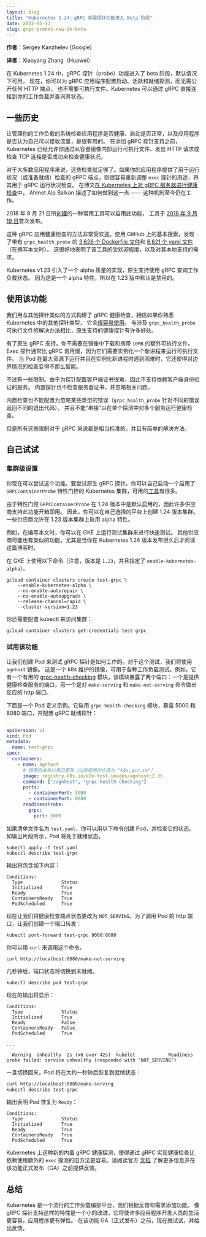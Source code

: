 ```yaml
---
layout: blog
title: "Kubernetes 1.24：gRPC 容器探针功能进入 Beta 阶段"
date: 2022-05-13
slug: grpc-probes-now-in-beta
---
```


**作者**：Sergey Kanzhelev (Google)

**译者**：Xiaoyang Zhang（Huawei）

在 Kubernetes 1.24 中，gRPC 探针（probe）功能进入了 beta 阶段，默认情况下可用。
现在，你可以为 gRPC 应用程序配置启动、活跃和就绪探测，而无需公开任何 HTTP 端点，
也不需要可执行文件。Kubernetes 可以通过 gRPC 直接连接到你的工作负载并查询其状态。

## 一些历史

让管理你的工作负载的系统检查应用程序是否健康、启动是否正常，以及应用程序是否认为自己可以接收流量，是很有用的。
在添加 gRPC 探针支持之前，Kubernetes 已经允许你通过从容器镜像内部运行可执行文件、发出 HTTP
请求或检查 TCP 连接是否成功来检查健康状况。

对于大多数应用程序来说，这些检查就足够了。如果你的应用程序提供了用于运行状况（或准备就绪）检查的
gRPC 端点，则很容易重新调整 `exec` 探针的用途，将其用于 gRPC 运行状况检查。
在博文[在 Kubernetes 上对 gRPC 服务器进行健康检查](/zh-cn/blog/2018/10/01/health-checking-grpc-servers-on-kubernetes/)中，
Ahmet Alp Balkan 描述了如何做到这一点 —— 这种机制至今仍在工作。

2018 年 8 月 21 日所[创建](https://github.com/grpc-ecosystem/grpc-health-probe/commit/2df4478982e95c9a57d5fe3f555667f4365c025d)的一种常用工具可以启用此功能，
工具于 [2018 年 9 月 19 日](https://github.com/grpc-ecosystem/grpc-health-probe/releases/tag/v0.1.0-alpha.1)首次发布。

这种 gRPC 应用健康检查的方法非常受欢迎。使用 GitHub 上的基本搜索，发现了带有 `grpc_health_probe`
的 [3,626 个 Dockerfile 文件](https://github.com/search?l=Dockerfile&q=grpc_health_probe&type=code)和
[6,621 个 yaml 文件](https://github.com/search?l=YAML&q=grpc_health_probe&type=Code)（在撰写本文时）。
这很好地表明了该工具的受欢迎程度，以及对其本地支持的需求。

Kubernetes v1.23 引入了一个 alpha 质量的实现，原生支持使用 gRPC 查询工作负载状态。
因为这是一个 alpha 特性，所以在 1.23 版中默认是禁用的。

## 使用该功能

我们用与其他探针类似的方式构建了 gRPC 健康检查，相信如果你熟悉 Kubernetes 中的其他探针类型，
它会[很容易使用](/zh-cn/docs/tasks/configure-pod-container/configure-liveness-readiness-startup-probes/#define-a-grpc-liveness-probe)。
与涉及 `grpc_health_probe` 可执行文件的解决办法相比，原生支持的健康探针有许多好处。

有了原生 gRPC 支持，你不需要在镜像中下载和携带 `10MB` 的额外可执行文件。
Exec 探针通常比 gRPC 调用慢，因为它们需要实例化一个新进程来运行可执行文件。
当 Pod 在最大资源下运行并且在实例化新进程时遇到困难时，它还使得对边界情况的检查变得不那么智能。

不过有一些限制。由于为探针配置客户端证书很难，因此不支持依赖客户端身份验证的服务。
内置探针也不检查服务器证书，并忽略相关问题。

内置检查也不能配置为忽略某些类型的错误（`grpc_health_probe` 针对不同的错误返回不同的退出代码），
并且不能“串接”以在单个探测中对多个服务运行健康检查。

但是所有这些限制对于 gRPC 来说都是相当标准的，并且有简单的解决方法。

## 自己试试

### 集群级设置

你现在可以尝试这个功能。要尝试原生 gRPC 探针，你可以自己启动一个启用了
`GRPCContainerProbe` 特性门控的 Kubernetes 集群，可用的[工具](/zh-cn/docs/tasks/tools/)有很多。

由于特性门控 `GRPCContainerProbe` 在 1.24 版本中是默认启用的，因此许多供应商支持此功能开箱即用。
因此，你可以在自己选择的平台上创建 1.24 版本集群。一些供应商允许在 1.23 版本集群上启用 alpha 特性。

例如，在编写本文时，你可以在 GKE 上运行测试集群来进行快速测试。
其他供应商可能也有类似的功能，尤其是当你在 Kubernetes 1.24 版本发布很久后才阅读这篇博客时。

在 GKE 上使用以下命令（注意，版本是 `1.23`，并且指定了 `enable-kubernetes-alpha`）。

```shell
gcloud container clusters create test-grpc \
    --enable-kubernetes-alpha \
    --no-enable-autorepair \
    --no-enable-autoupgrade \
    --release-channel=rapid \
    --cluster-version=1.23
```

你还需要配置 kubectl 来访问集群：

```shell
gcloud container clusters get-credentials test-grpc
```

### 试用该功能

让我们创建 Pod 来测试 gRPC 探针是如何工作的。对于这个测试，我们将使用 `agnhost` 镜像。
这是一个 k8s 维护的镜像，可用于各种工作负载测试。例如，它有一个有用的
[grpc-health-checking](https://github.com/kubernetes/kubernetes/blob/b2c5bd2a278288b5ef19e25bf7413ecb872577a4/test/images/agnhost/README.md#grpc-health-checking)
模块，该模块暴露了两个端口：一个是提供健康检查服务的端口，另一个是对 `make-serving` 和
`make-not-serving` 命令做出反应的 http 端口。

下面是一个 Pod 定义示例。它启用 `grpc-health-checking` 模块，暴露 5000 和 8080 端口，并配置 gRPC 就绪探针：

```yaml
---
apiVersion: v1
kind: Pod
metadata:
  name: test-grpc
spec:
  containers:
    - name: agnhost
      # 镜像自发布以来已更改（以前使用的仓库为 "k8s.gcr.io"）
      image: registry.k8s.io/e2e-test-images/agnhost:2.35
      command: ["/agnhost", "grpc-health-checking"]
      ports:
        - containerPort: 5000
        - containerPort: 8080
      readinessProbe:
        grpc:
          port: 5000
```

如果清单文件名为 `test.yaml`，你可以用以下命令创建 Pod，并检查它的状态。如输出片段所示，Pod 将处于就绪状态。

```shell
kubectl apply -f test.yaml
kubectl describe test-grpc
```

输出将包含如下内容：

```
Conditions:
  Type              Status
  Initialized       True
  Ready             True
  ContainersReady   True
  PodScheduled      True
```

现在让我们将健康检查端点状态更改为 `NOT_SERVING`。为了调用 Pod 的 http 端口，让我们创建一个端口转发：

```shell
kubectl port-forward test-grpc 8080:8080
```

你可以用 `curl` 来调用这个命令。

```shell
curl http://localhost:8080/make-not-serving
```

几秒钟后，端口状态将切换到未就绪。

```shell
kubectl describe pod test-grpc
```

现在的输出将显示：

```
Conditions:
  Type              Status
  Initialized       True
  Ready             False
  ContainersReady   False
  PodScheduled      True

...

  Warning  Unhealthy  2s (x6 over 42s)  kubelet            Readiness probe failed: service unhealthy (responded with "NOT_SERVING")
```

一旦切换回来，Pod 将在大约一秒钟后恢复到就绪状态：

```bash
curl http://localhost:8080/make-serving
kubectl describe test-grpc
```

输出表明 Pod 恢复为 `Ready`：

```
Conditions:
  Type              Status
  Initialized       True
  Ready             True
  ContainersReady   True
  PodScheduled      True
```

Kubernetes 上这种新的内置 gRPC 健康探测，使得通过 gRPC 实现健康检查比依赖使用额外的 `exec`
探测的旧方法更容易。请阅读官方
[文档](/zh-cn/docs/tasks/configure-pod-container/configure-liveness-readiness-startup-probes/#define-a-grpc-liveness-probe)
了解更多信息并在该功能正式发布（GA）之前提供反馈。

## 总结

Kubernetes 是一个流行的工作负载编排平台，我们根据反馈和需求添加功能。
像 gRPC 探针支持这样的特性是一个小的改进，它将使许多应用程序开发人员的生活更容易，应用程序更有弹性。
在该功能 GA（正式发布）之前，现在就试试，并给出反馈。
